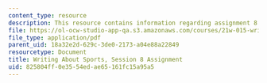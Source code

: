 ```yaml
---
content_type: resource
description: This resource contains information regarding assignment 8.
file: https://ol-ocw-studio-app-qa.s3.amazonaws.com/courses/21w-015-writing-and-rhetoric-writing-about-sports-fall-2013/825804ff0e3554edae65161fc15a95a5_MIT21W_015F13_Assignment8.pdf
file_type: application/pdf
parent_uid: 18a32e2d-629c-3de0-2173-a04e88a22849
resourcetype: Document
title: Writing About Sports, Session 8 Assignment
uid: 825804ff-0e35-54ed-ae65-161fc15a95a5
---
```

